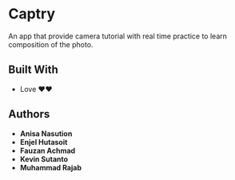 # Captry

An app that provide camera tutorial with real time practice to learn composition of the photo.

## Built With

* Love ❤️❤️

## Authors

* **Anisa Nasution**
* **Enjel Hutasoit**
* **Fauzan Achmad**
* **Kevin Sutanto**
* **Muhammad Rajab**
